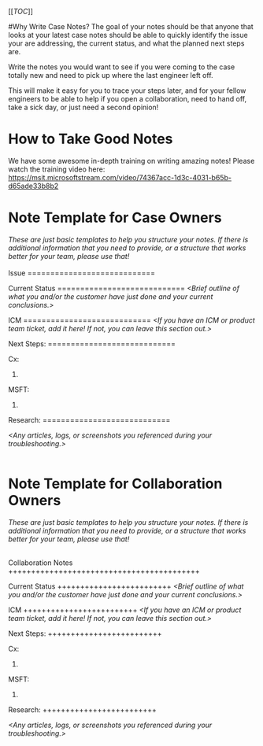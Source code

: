 [[_TOC_]]

#Why Write Case Notes?
The goal of your notes should be that anyone that  looks at your latest case notes should be able to quickly identify the issue your are addressing, the current status, and what the planned next steps are.

Write the notes you would want to see if you were coming to the case totally new and need to pick up where the last engineer left off.

This will make it easy for you to trace your steps later, and for your fellow engineers to be able to help if you open a collaboration, need to hand off, take a sick day, or just need a second opinion!

# How to Take Good Notes
We have some awesome in-depth training on writing amazing notes!
Please watch the training video here: https://msit.microsoftstream.com/video/74367acc-1d3c-4031-b65b-d65ade33b8b2

# Note Template for Case Owners
_These are just basic templates to help you structure your notes. If there is additional information that you need to provide, or a structure that works better for your team, please use that!_
<br> </br>
Issue
\============================
_<Short description that outlines the full issue at a glance. This will probably be the same across all your notes.>_

Current Status
\============================
_<Brief outline of what you and/or the customer have just done and your current conclusions.>_

ICM
\============================
_<If you have an ICM or product team ticket, add it here! If not, you can leave this section out.>_

Next Steps:
\============================

Cx:
1. _<List of next steps that the customer will take.>_

MSFT:
1. _<List of next steps that case owners or collaborators will take.>_

Research:
\============================

_<Any articles, logs, or screenshots you referenced during your troubleshooting.>_
<br> </br>

# Note Template for Collaboration Owners
_These are just basic templates to help you structure your notes. If there is additional information that you need to provide, or a structure that works better for your team, please use that!_
<br> </br>

<Name of your technology> Collaboration Notes
++++++++++++++++++++++++++++++++++++++++++

Current Status
+++++++++++++++++++++++++
_<Brief outline of what you and/or the customer have just done and your current conclusions.>_

ICM
+++++++++++++++++++++++++
_<If you have an ICM or product team ticket, add it here! If not, you can leave this section out.>_

Next Steps:
+++++++++++++++++++++++++

Cx:
1. _<List of next steps that the customer will take.>_

MSFT:
1. _<List of next steps that case owners or collaborators will take.>_

Research:
+++++++++++++++++++++++++

_<Any articles, logs, or screenshots you referenced during your troubleshooting.>_

<br> </br>